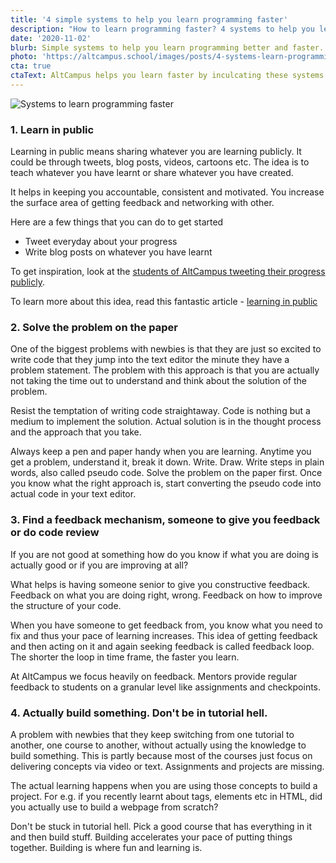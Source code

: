 ```yaml
---
title: '4 simple systems to help you learn programming faster'
description: "How to learn programming faster? 4 systems to help you learn programming faster and better at AltCampus."
date: '2020-11-02'
blurb: Simple systems to help you learn programming better and faster.
photo: 'https://altcampus.school/images/posts/4-systems-learn-programming-faster-altcampus.png'
cta: true
ctaText: AltCampus helps you learn faster by inculcating these systems as part of the learning model.  🙌
---
```


![Systems to learn programming faster](/images/posts/4-systems-learn-programming-faster-altcampus.png)


### 1. Learn in public

Learning in public means sharing whatever you are learning publicly. It could be through tweets, blog posts, videos, cartoons etc. The idea is to teach whatever you have learnt or share whatever you have created.

It helps in keeping you accountable, consistent and motivated. You increase the surface area of getting feedback and networking with other. 

Here are a few things that you can do to get started 
-  Tweet everyday about your progress
- Write blog posts on whatever you have learnt

To get inspiration, look at the [students of AltCampus tweeting their progress publicly](https://twitter.com/search?q=AltCampus).

To learn more about this idea, read this fantastic article - [learning in public](https://www.swyx.io/learn-in-public/)

### 2. Solve the problem on the paper

One of the biggest problems with newbies is that they are just so excited to write code that they jump into the text editor the minute they have a problem statement. The problem with this approach is that you are actually not taking the time out to understand and think about the solution of the problem.

Resist the temptation of writing code straightaway. Code is nothing but a medium to implement the solution. Actual solution is in the thought process and the approach that you take.

Always keep a pen and paper handy when you are learning. Anytime you get a problem, understand it, break it down. Write. Draw. Write steps in plain words, also called pseudo code. Solve the problem on the paper first. Once you know what the right approach is, start converting the pseudo code into actual code in your text editor.

### 3. Find a feedback mechanism, someone to give you feedback or do code review

If you are not good at something how do you know if what you are doing is actually good or if you are improving at all?

What helps is having someone senior to give you constructive feedback. Feedback on what you are doing right, wrong. Feedback on how to improve the structure of your code. 

When you have someone to get feedback from, you know what you need to fix and thus your pace of learning increases. This idea of getting feedback and then acting on it and again seeking feedback is called feedback loop. The shorter the loop in time frame, the faster you learn. 

At AltCampus we focus heavily on feedback. Mentors provide regular feedback to students on a granular level like assignments and checkpoints.

### 4.  Actually build something. Don't be in tutorial hell.

A problem with newbies that they keep switching from one tutorial to another, one course to another, without actually using the knowledge to build something. This is partly because most of the courses just focus on delivering concepts via video or text. Assignments and projects are missing. 

The actual learning happens when you are using those concepts to build a project. For e.g. if you recently learnt about tags, elements etc in HTML, did you actually use to build a webpage from scratch? 

Don't be stuck in tutorial hell. Pick a good course that has everything in it and then build stuff. Building accelerates your pace of putting things together. Building is where fun and learning is.

